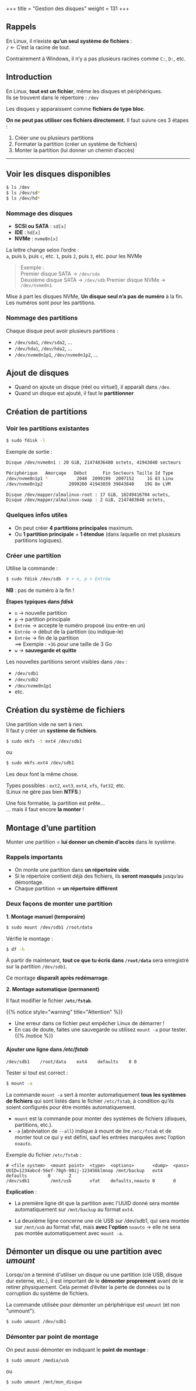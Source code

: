 +++
title = "Gestion des disques"
weight = 131
+++

## Rappels

En Linux, il n’existe **qu’un seul système de fichiers** :  
**`/`** ← C’est la racine de tout.

Contrairement à Windows, il n’y a pas plusieurs racines comme `C:`, `D:`, etc.

## Introduction

En Linux, **tout est un fichier**, même les disques et périphériques.  
Ils se trouvent dans le répertoire : `/dev`

Les disques y apparaissent comme **fichiers de type bloc**.

**On ne peut pas utiliser ces fichiers directement.** Il faut suivre ces 3 étapes :

1. Créer une ou plusieurs partitions
2. Formater la partition (créer un système de fichiers)
3. Monter la partition (lui donner un chemin d’accès)

---

## Voir les disques disponibles

```bash
$ ls /dev
$ ls /dev/sd*
$ ls /dev/hd*
```

### Nommage des disques

- **SCSI ou SATA** : `sd[x]`  
- **IDE** : `hd[x]`  
- **NVMe** : `nvme0n[x]`

La lettre change selon l’ordre :  
`a`, puis `b`, puis `c`, etc.
`1`, puis `2`, puis `3`, etc. pour les NVMe

> Exemple :  
> Premier disque SATA → `/dev/sda`  
> Deuxième disque SATA → `/dev/sdb`
> Premier disque NVMe → `/dev/nvme0n1`

Mise à part les disques NVMe, **Un disque seul n’a pas de numéro** à la fin. Les numéros sont pour les partitions.

### Nommage des partitions

Chaque disque peut avoir plusieurs partitions :

- `/dev/sda1`, `/dev/sda2`, ...
- `/dev/hda1`, `/dev/hda2`, ...
- `/dev/nvme0n1p1`, `/dev/nvme0n1p2`, ...

## Ajout de disques

- Quand on ajoute un disque (réel ou virtuel), il apparaît dans `/dev`.
- Quand un disque est ajouté, il faut le **partitionner**

## Création de partitions

### Voir les partitions existantes

```bash
$ sudo fdisk -l
```

Exemple de sortie :

```bash
Disque /dev/nvme0n1 : 20 GiB, 21474836480 octets, 41943040 secteurs

Périphérique   Amorçage   Début      Fin Secteurs Taille Id Type
/dev/nvme0n1p1 *           2048  2099199  2097152     1G 83 Linu
/dev/nvme0n1p2          2099200 41943039 39843840    19G 8e LVM 

Disque /dev/mapper/almalinux-root : 17 GiB, 18249416704 octets, 
Disque /dev/mapper/almalinux-swap : 2 GiB, 2147483648 octets, 
```

### Quelques infos utiles

- On peut créer **4 partitions principales** maximum.
- Ou **1 partition principale** + **1 étendue** (dans laquelle on met plusieurs partitions logiques).

### Créer une partition

Utilise la commande :

```bash
$ sudo fdisk /dev/sdb  # + n, p + Entrée
```

**NB** : pas de numéro à la fin !

**Étapes typiques dans *fdisk***

- `n` → nouvelle partition
- `p` → partition principale
- `Entrée` → accepte le numéro proposé (ou entre-en un)
- `Entrée` → début de la partition (ou indique-le)
- `Entrée` → fin de la partition  
   ==> Exemple : `+3G` pour une taille de 3 Go
- `w` → **sauvegarde et quitte**

Les nouvelles partitions seront visibles dans `/dev` :

- `/dev/sdb1`
- `/dev/sdb2`
- `/dev/nvme0n1p1`
- etc.


## Création du système de fichiers

Une partition vide ne sert à rien.  
Il faut y créer un **système de fichiers**.
```bash
$ sudo mkfs -t ext4 /dev/sdb1
```

ou

```bash
$ sudo mkfs.ext4 /dev/sdb1
```

Les deux font la même chose.

Types possibles : `ext2`, `ext3`, `ext4`, `xfs`, `fat32`, etc.  
(Linux ne gère pas bien **NTFS**.)

Une fois formatée, la partition est prête…  
… mais il faut encore **la monter** !


## Montage d’une partition

Monter une partition = **lui donner un chemin d’accès** dans le système.

### Rappels importants

- On monte une partition dans **un répertoire vide**.
- Si le répertoire contient déjà des fichiers, ils **seront masqués** jusqu’au démontage.
- Chaque partition → **un répertoire différent**

### Deux façons de monter une partition

**1. Montage manuel (temporaire)**

```bash
$ sudo mount /dev/sdb1 /root/data
```

Vérifie le montage :

```bash
$ df -h
```

À partir de maintenant, **tout ce que tu écris dans `/root/data`** sera enregistré sur la partition `/dev/sdb1`.

Ce montage **disparaît après redémarrage**.

**2. Montage automatique (permanent)**

Il faut modifier le fichier **`/etc/fstab`**.
  
{{% notice style="warning" title="Attention" %}}
- Une erreur dans ce fichier peut empêcher Linux de démarrer !  
- En cas de doute, faites une sauvegarde ou utilisez `mount -a` pour tester.
{{% /notice %}}


#### Ajouter une ligne dans */etc/fstab*

```
/dev/sdb1    /root/data    ext4    defaults    0 0
```

Tester si tout est correct :

```bash
$ mount -a
```

La commande `mount -a` sert à monter automatiquement **tous les systèmes de fichiers** qui sont listés dans le fichier `/etc/fstab`, à condition qu’ils soient configurés pour être montés automatiquement.

- `mount` est la commande pour monter des systèmes de fichiers (disques, partitions, etc.).
- `-a` (abréviation de `--all`) indique à mount de lire `/etc/fstab` et de monter tout ce qui y est défini, sauf les entrées marquées avec l’option `noauto`.


Exemple du fichier `/etc/fstab` :
```php-template
# <file system>  <mount point>  <type>  <options>       <dump>  <pass>
UUID=1234abcd-56ef-78gh-90ij-123456klmnop /mnt/backup   ext4    defaults        0       2
/dev/sdb1        /mnt/usb       vfat    defaults,noauto 0       0
```

**Explication** :

- La première ligne dit que la partition avec l'UUID donné sera montée automatiquement sur `/mnt/backup` au format `ext4`.

- La deuxième ligne concerne une clé USB sur /dev/sdb1, qui sera montée sur `/mnt/usb` au format vfat, mais **avec l'option** `noauto` → elle ne sera pas montée automatiquement avec `mount -a`.

## Démonter un disque ou une partition avec *umount*

Lorsqu'on a terminé d'utiliser un disque ou une partition (clé USB, disque dur externe, etc.), il est important de le **démonter proprement** avant de le retirer physiquement. Cela permet d’éviter la perte de données ou la corruption du système de fichiers.

La commande utilisée pour démonter un périphérique est `umount` (et non "unmount").

```bash
$ sudo umount /dev/sdb1
```

### Démonter par point de montage

On peut aussi démonter en indiquant le **point de montage** :

```bash
$ sudo umount /media/usb
```

ou

```bash
$ sudo umount /mnt/mon_disque
```

